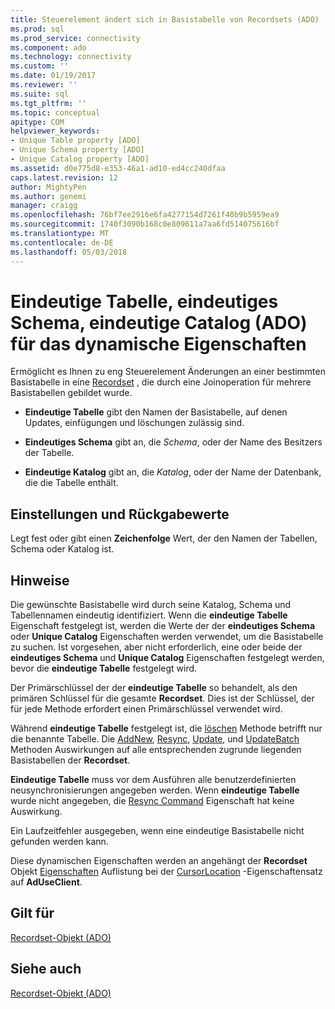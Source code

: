 ```yaml
---
title: Steuerelement ändert sich in Basistabelle von Recordsets (ADO) | Microsoft Docs
ms.prod: sql
ms.prod_service: connectivity
ms.component: ado
ms.technology: connectivity
ms.custom: ''
ms.date: 01/19/2017
ms.reviewer: ''
ms.suite: sql
ms.tgt_pltfrm: ''
ms.topic: conceptual
apitype: COM
helpviewer_keywords:
- Unique Table property [ADO]
- Unique Schema property [ADO]
- Unique Catalog property [ADO]
ms.assetid: d0e775d8-e353-46a1-ad10-ed4cc240dfaa
caps.latest.revision: 12
author: MightyPen
ms.author: genemi
manager: craigg
ms.openlocfilehash: 76bf7ee2916e6fa4277154d7261f40b9b5959ea9
ms.sourcegitcommit: 1740f3090b168c0e809611a7aa6fd514075616bf
ms.translationtype: MT
ms.contentlocale: de-DE
ms.lasthandoff: 05/03/2018
---
```

# <a name="unique-table-unique-schema-unique-catalog-properties-dynamic-ado"></a>Eindeutige Tabelle, eindeutiges Schema, eindeutige Catalog (ADO) für das dynamische Eigenschaften
Ermöglicht es Ihnen zu eng Steuerelement Änderungen an einer bestimmten Basistabelle in eine [Recordset](../../../ado/reference/ado-api/recordset-object-ado.md) , die durch eine Joinoperation für mehrere Basistabellen gebildet wurde.  
  
-   **Eindeutige Tabelle** gibt den Namen der Basistabelle, auf denen Updates, einfügungen und löschungen zulässig sind.  
  
-   **Eindeutiges Schema** gibt an, die *Schema*, oder der Name des Besitzers der Tabelle.  
  
-   **Eindeutige Katalog** gibt an, die *Katalog*, oder der Name der Datenbank, die die Tabelle enthält.  
  
## <a name="settings-and-return-values"></a>Einstellungen und Rückgabewerte  
 Legt fest oder gibt einen **Zeichenfolge** Wert, der den Namen der Tabellen, Schema oder Katalog ist.  
  
## <a name="remarks"></a>Hinweise  
 Die gewünschte Basistabelle wird durch seine Katalog, Schema und Tabellennamen eindeutig identifiziert. Wenn die **eindeutige Tabelle** Eigenschaft festgelegt ist, werden die Werte der der **eindeutiges Schema** oder **Unique Catalog** Eigenschaften werden verwendet, um die Basistabelle zu suchen. Ist vorgesehen, aber nicht erforderlich, eine oder beide der **eindeutiges Schema** und **Unique Catalog** Eigenschaften festgelegt werden, bevor die **eindeutige Tabelle** festgelegt wird.  
  
 Der Primärschlüssel der der **eindeutige Tabelle** so behandelt, als den primären Schlüssel für die gesamte **Recordset**. Dies ist der Schlüssel, der für jede Methode erfordert einen Primärschlüssel verwendet wird.  
  
 Während **eindeutige Tabelle** festgelegt ist, die [löschen](../../../ado/reference/ado-api/delete-method-ado-recordset.md) Methode betrifft nur die benannte Tabelle. Die [AddNew](../../../ado/reference/ado-api/addnew-method-ado.md), [Resync](../../../ado/reference/ado-api/resync-method.md), [Update](../../../ado/reference/ado-api/update-method.md), und [UpdateBatch](../../../ado/reference/ado-api/updatebatch-method.md) Methoden Auswirkungen auf alle entsprechenden zugrunde liegenden Basistabellen der **Recordset**.  
  
 **Eindeutige Tabelle** muss vor dem Ausführen alle benutzerdefinierten neusynchronisierungen angegeben werden. Wenn **eindeutige Tabelle** wurde nicht angegeben, die [Resync Command](../../../ado/reference/ado-api/resync-command-property-dynamic-ado.md) Eigenschaft hat keine Auswirkung.  
  
 Ein Laufzeitfehler ausgegeben, wenn eine eindeutige Basistabelle nicht gefunden werden kann.  
  
 Diese dynamischen Eigenschaften werden an angehängt der **Recordset** Objekt [Eigenschaften](../../../ado/reference/ado-api/properties-collection-ado.md) Auflistung bei der [CursorLocation](../../../ado/reference/ado-api/cursorlocation-property-ado.md) -Eigenschaftensatz auf  **AdUseClient**.  
  
## <a name="applies-to"></a>Gilt für  
 [Recordset-Objekt (ADO)](../../../ado/reference/ado-api/recordset-object-ado.md)  
  
## <a name="see-also"></a>Siehe auch  
 [Recordset-Objekt (ADO)](../../../ado/reference/ado-api/recordset-object-ado.md)
